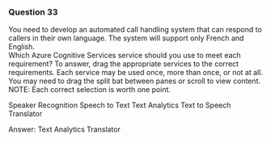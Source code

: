 ### Question 33

You need to develop an automated call handling system that can respond to callers in their own language. The system will support only French and English.  
Which Azure Cognitive Services service should you use to meet each requirement? To answer, drag the appropriate services to the correct requirements. Each service may be used once, more than once, or not at all. You may need to drag the split bat between panes or scroll to view content.  
NOTE: Each correct selection is worth one point.

Speaker Recognition
Speech to Text
Text Analytics
Text to Speech
Translator

Answer:
Text Analytics
Translator


